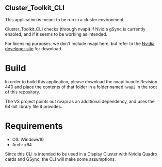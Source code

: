 Cluster_Toolkit_CLI
---

This application is meant to be run in a cluster environment.


Cluster_Toolkit_CLI checks (through nvapi) if Nvidia gSync is currently enabled, 
and if it seems to be working as intended. 


For licensing purposes, we don't include nvapi here, but refer to the [Nvidia 
developer site](https://developer.nvidia.com/nvapi) for download.


# Build

In order to build this application, please download the nvapi bundle Revision 
440 and place the contents of that folder in a folder named `nvapi` in the root 
of this repository.

The VS project points out nvapi as an additional dependency, and uses the 
64-bit library file it provides.

# Requirements

- OS: Windows10
- Arch: x64

Since this CLI is intended to be used in a Display Cluster with Nvidia Quadro 
cards and GSync, the CLI will make some assumptions.



